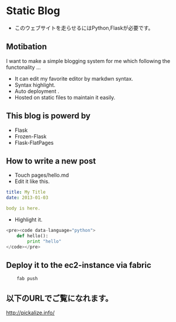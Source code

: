 # Static Blog


*  このウェブサイトを走らせるにはPython,Flaskが必要です。

## Motibation
I want to make a simple blogging system for me which  following the functonality ...


- It can edit my favorite editor by markdwn syntax.
- Syntax highlight.
-  Auto deployment .
- Hosted on static files to maintain it easily.



## This blog is powerd by
- Flask
- Frozen-Flask
- Flask-FlatPages

## How to write a new post
+ Touch pages/hello.md
+ Edit it like this.

``` yaml
title: My Title
date: 2013-01-03

body is here.
```

+ Highlight it.

```python
<pre><code data-language="python">
	def hello():
		print "hello"
</code></pre>
```


## Deploy it to the ec2-instance  via fabric
```
	fab push
```

## 以下のURLでご覧になれます。
http://pickalize.info/






